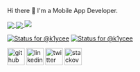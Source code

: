 Hi there 👋
I'm a Mobile App Developer.

<a href="https://github.com/k1ycee">
  <img align="center" src="https://github-readme-stats.vercel.app/api?username=k1ycee&theme=nord&show_icons=true&count_private=true&line_height=40" />
</a>
<a href="https://github.com/k1ycee">
  <img align="center" src="https://github-readme-stats.vercel.app/api/top-langs/?username=k1ycee&theme=nord&langs_count=4&hide=javascript,html,css,erlang" />
</a>
  <img src="https://gpvc.arturio.dev/k1ycee" width="auto" height="auto"/>
 
[![Status for @k1ycee](https://badge.stateful.com/k1ycee/status.svg)](https://app.stateful.com/@k1ycee)
[![Status for @k1ycee](https://badge.stateful.com/k1ycee/dnd.svg)](https://app.stateful.com/@k1ycee)

[<img src='https://cdn.jsdelivr.net/npm/simple-icons@3.0.1/icons/github.svg' alt='github' height='40'>](https://github.com/k1ycee) [<img src='https://cdn.jsdelivr.net/npm/simple-icons@3.0.1/icons/linkedin.svg' alt='linkedin' height='40'>](https://www.linkedin.com/in/thankgod-chiagozie-5a4b09195/) [<img src='https://cdn.jsdelivr.net/npm/simple-icons@3.0.1/icons/twitter.svg' alt='twitter' height='40'>](https://twitter.com/udaya_kenpachi) [<img src='https://cdn.jsdelivr.net/npm/simple-icons@3.0.1/icons/stackoverflow.svg' alt='stackoverflow' height='40'>](https://stackoverflow.com/users/11623001/denzel)
